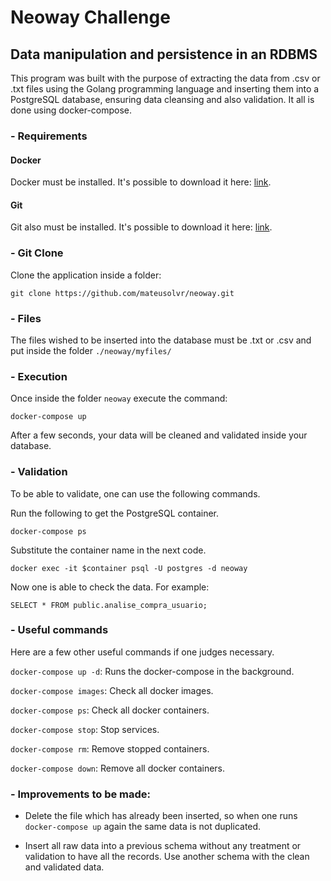 # Neoway Challenge
## Data manipulation and persistence in an RDBMS

This program was built with the purpose of extracting the data from .csv or .txt files using the Golang programming language and inserting them into a PostgreSQL database, ensuring data cleansing and also validation. It all is done using docker-compose.

### - Requirements

#### Docker
Docker must be installed. It's possible to download it here: [link](https://www.docker.com/products/docker-desktop).

#### Git
Git also must be installed. It's possible to download it here: [link](https://git-scm.com/downloads).

### - Git Clone

Clone the application inside a folder:
```console
git clone https://github.com/mateusolvr/neoway.git
```

### - Files

The files wished to be inserted into the database must be .txt or .csv and put inside the folder `./neoway/myfiles/`

### - Execution

Once inside the folder `neoway` execute the command:
```console
docker-compose up
```

After a few seconds, your data will be cleaned and validated inside your database.

### - Validation

To be able to validate, one can use the following commands.

Run the following to get the PostgreSQL container.
```console
docker-compose ps
```
Substitute the container name in the next code.
```console
docker exec -it $container psql -U postgres -d neoway
```

Now one is able to check the data. For example:
```console
SELECT * FROM public.analise_compra_usuario;
```

### - Useful commands

Here are a few other useful commands if one judges necessary.

`docker-compose up -d`: Runs the docker-compose in the background.

`docker-compose images`: Check all docker images.

`docker-compose ps`: Check all docker containers.

`docker-compose stop`: Stop services.

`docker-compose rm`: Remove stopped containers.

`docker-compose down`: Remove all docker containers.



### - Improvements to be made:

- Delete the file which has already been inserted, so when one runs `docker-compose up` again the same data is not duplicated.

- Insert all raw data into a previous schema without any treatment or validation to have all the records. Use another schema with the clean and validated data.
